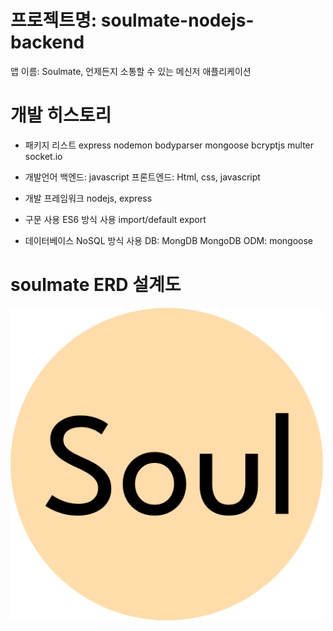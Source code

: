 # 프로젝트명: soulmate-nodejs-backend
앱 이름: Soulmate, 언제든지 소통할 수 있는 메신저 애플리케이션

# 개발 히스토리
- 패키지 리스트
express
nodemon
bodyparser
mongoose
bcryptjs
multer
socket.io

- 개발언어
백엔드: javascript
프론트엔드: Html, css, javascript

- 개발 프레임워크
nodejs, express

- 구문 사용
ES6 방식 사용
import/default export

- 데이터베이스
NoSQL 방식 사용
DB: MongDB
MongoDB ODM: mongoose

# soulmate ERD 설계도
<img src="./android-chrome-512x512.png" style="width: 500px; height: 500px;">



